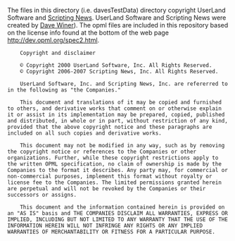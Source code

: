 
The files in this directory (i.e. davesTestData) directory copyright UserLand Software and [Scripting News](http://scripting.com).
UserLand Software and Scripting News were created by [Dave Winer](http://davewiner.com/)). 
The opml files are included in this repository based on the license info found at the bottom of the web page http://dev.opml.org/spec2.html.

```
    Copyright and disclaimer 

    © Copyright 2000 UserLand Software, Inc. All Rights Reserved.
    © Copyright 2006-2007 Scripting News, Inc. All Rights Reserved.

    UserLand Software, Inc. and Scripting News, Inc. are refererred to in the following as "the Companies."

    This document and translations of it may be copied and furnished to others, and derivative works that comment on or otherwise explain it or assist in its implementation may be prepared, copied, published and distributed, in whole or in part, without restriction of any kind, provided that the above copyright notice and these paragraphs are included on all such copies and derivative works. 

    This document may not be modified in any way, such as by removing the copyright notice or references to the Companies or other organizations. Further, while these copyright restrictions apply to the written OPML specification, no claim of ownership is made by the Companies to the format it describes. Any party may, for commercial or non-commercial purposes, implement this format without royalty or license fee to the Companies. The limited permissions granted herein are perpetual and will not be revoked by the Companies or their successors or assigns.

    This document and the information contained herein is provided on an "AS IS" basis and THE COMPANIES DISCLAIM ALL WARRANTIES, EXPRESS OR IMPLIED, INCLUDING BUT NOT LIMITED TO ANY WARRANTY THAT THE USE OF THE INFORMATION HEREIN WILL NOT INFRINGE ANY RIGHTS OR ANY IMPLIED WARRANTIES OF MERCHANTABILITY OR FITNESS FOR A PARTICULAR PURPOSE.

```

